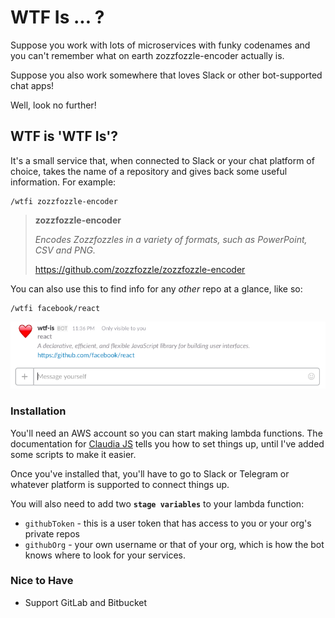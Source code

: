 # WTF Is ... ?

Suppose you work with lots of microservices with funky codenames and you can't remember what on earth zozzfozzle-encoder actually is.

Suppose you also work somewhere that loves Slack or other bot-supported chat apps!

Well, look no further!

## WTF is 'WTF Is'?

It's a small service that, when connected to Slack or your chat platform of choice, takes the name of a repository and gives back some useful information. For example:

```
/wtfi zozzfozzle-encoder
```

> **zozzfozzle-encoder**
>
> _Encodes Zozzfozzles in a variety of formats, such as PowerPoint, CSV and PNG._
>
> https://github.com/zozzfozzle/zozzfozzle-encoder


You can also use this to find info for any *other* repo at a glance, like so:

```
/wtfi facebook/react
```

![What it looks like in Slack](example.png)

### Installation

You'll need an AWS account so you can start making lambda functions. The documentation for [Claudia JS](https://claudiajs.com) tells you how to set things up, until I've added some scripts to make it easier.

Once you've installed that, you'll have to go to Slack or Telegram or whatever platform is supported to connect things up.

You will also need to add two **`stage variables`** to your lambda function:

- `githubToken` - this is a user token that has access to you or your org's private repos
- `githubOrg` - your own username or that of your org, which is how the bot knows where to look for your services.


### Nice to Have

- Support GitLab and Bitbucket
